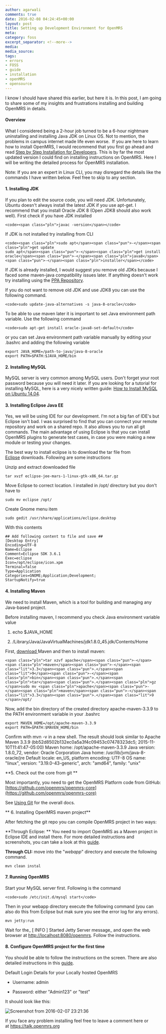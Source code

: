 ```yaml
---
author: agarwali
comments: true
date: 2016-02-08 04:24:45+00:00
layout: post
title: Setting up Development Environment for OpenMRS
meta:
category: foss
excerpt_separator: <!--more-->
media:
media_source:
tags:
- errors
- FOSS
- guide
- installation
- openMRS
- opensource
---
```


I know I should have shared this earlier, but here it is. In this post, I am going to share some of my insights and frustrations installing and building OpenMRS in details. <!--more-->

#### Overview


What I considered being a 2-hour job turned to be a 6-hour nightmare uninstalling and installing Java JDK on Linux OS. Not to mention, the problems in campus internet made life even worse.  If you are here to learn how to install OpenMRS, I would recommend that you first go ahead and read [Step by Step Installation for Developers](https://wiki.openmrs.org/display/docs/Step+by+Step+Installation+for+Developers). This is by far the most updated version I could find on installing instructions on OpenMRS. Here I will be writing the detailed process for OpenMRS installation.

Note: If you are an expert in Linux CLI, you may disregard the details like the commands I have written below. Feel free to skip to any section.


####




#### **1. Installing JDK**


If you plan to edit the source code, you will need JDK. Unfortunately, Ubuntu doesn't always install the latest JDK if you use apt-get. I recommend that you install Oracle JDK 8 (Open JDK8 should also work well). First check if you have JDK installed


    <code><span class="pln">javac -version</span></code>


If JDK is not installed try installing from CLI


    <code><span class="pln">sudo apt</span><span class="pun">-</span><span class="pln">get update
    sudo apt</span><span class="pun">-</span><span class="pln">get install oracle</span><span class="pun">-</span><span class="pln">java8</span><span class="pun">-</span><span class="pln">installer</span></code>


If JDK is already installed, I would suggest you remove old JDKs because I faced some maven-java compatibility issues later. If anything doesn't work try installing using the [PPA Repository](http://www.webupd8.org/2012/09/install-oracle-java-8-in-ubuntu-via-ppa.html).

If you do not want to remove old JDK and use JDK8 you can use the following command.


    <code>sudo update-java-alternatives -s java-8-oracle</code>


To be able to use maven later it is important to set Java environment path variable. Use the following command


    <code>sudo apt-get install oracle-java8-set-default</code>


or you can set Java environment path variable manually by editing your .bashrc and adding the following variable


    export JAVA_HOME=/path-to-java/java-8-oracle
    export PATH=$PATH:$JAVA_HOME/bin




#### **2. Installing MySQL**


MySQL server is very common among MySQL users. Don't forget your root password because you will need it later. If you are looking for a tutorial for installing MySQL, here is a very nicely written guide: [How to Install MySQL on Ubuntu 14.04](https://www.linode.com/docs/databases/mysql/how-to-install-mysql-on-ubuntu-14-04).


#### **3. Installing Eclipse Java EE**


Yes, we will be using IDE for our development. I'm not a big fan of IDE's but Eclipse isn't bad. I was surprised to find that you can connect your remote repository and work on a shared repo. It also allows you to run all git commands. The main advantage of using Eclipse is that you can install OpenMRS plugins to generate test cases, in case you were making a new module or testing your changes.

The best way to install eclipse is to download the tar file from [Eclipse](http://www.eclipse.org/downloads/) downloads. Following are some instructions

Unzip and extract downloaded file


    tar xvzf eclipse-jee-mars-1-linux-gtk-x86_64.tar.gz


Move Eclipse to correct location. I installed in /opt/ directory but you don't have to


    sudo mv eclipse /opt/


Create Gnome menu item


    sudo gedit /usr/share/applications/eclipse.desktop


With this contents


    ## Add following content to file and save ##
    [Desktop Entry]
    Encoding=UTF-8
    Name=Eclipse
    Comment=Eclipse SDK 3.6.1
    Exec=eclipse
    Icon=/opt/eclipse/icon.xpm
    Terminal=false
    Type=Application
    Categories=GNOME;Application;Development;
    StartupNotify=true




#### **4. Installing Maven**


We need to install Maven, which is a tool for building and managing any Java-based project.

Before installing maven, I recommend you check Java environment variable value







  1. echo $JAVA_HOME


  2. /Library/Java/JavaVirtualMachines/jdk1.8.0_45.jdk/Contents/Home





First, [download ](http://maven.apache.org/download.html)Maven and then to install maven:


    <span class="pln">tar xzvf apache</span><span class="pun">-</span><span class="pln">maven</span><span class="pun">-</span><span class="lit">3.3</span><span class="pun">.</span><span class="lit">9</span><span class="pun">-</span><span class="pln">bin</span><span class="pun">.</span><span class="pln">tar</span><span class="pun">.</span><span class="pln">gz
    </span>sudo mv <span class="pln">apache</span><span class="pun">-</span><span class="pln">maven</span><span class="pun">-</span><span class="lit">3.3</span><span class="pun">.</span><span class="lit">9 </span>/opt/


Now, add the bin directory of the created directory apache-maven-3.3.9 to the PATH environment variable in your .bashrc


    export MAVEN_HOME=/opt/apache-maven-3.3.9
    export PATH=$PATH:$MAVEN_HOME/bin


Confirm with mvn -v in a new shell. The result should look similar to Apache Maven 3.3.9 (bb52d8502b132ec0a5a3f4c09453c07478323dc5; 2015-11-10T11:41:47-05:00) Maven home: /opt/apache-maven-3.3.9 Java version: 1.8.0_72, vendor: Oracle Corporation Java home: /usr/lib/jvm/java-8-oracle/jre Default locale: en_US, platform encoding: UTF-8 OS name: "linux", version: "3.19.0-43-generic", arch: "amd64", family: "unix"

**5. Check out the core from git
**

Most importantly, you need to get the OpenMRS Platform code from GitHub: [https://github.com/openmrs/openmrs-core](https://github.com/openmrs/openmrs-core)

See [Using Git](https://wiki.openmrs.org/display/docs/Using+Git) for the overall docs.

**
6. Installing OpenMRS maven project**

After fetching the git repo you can compile OpenMRS project in two ways:

**Through Eclipse: ** You need to import OpenMRS as a Maven project in Eclipse IDE and install there. For more detailed instructions and screenshots, you can take a look at this [guide](https://wiki.openmrs.org/pages/viewpage.action?pageId=16318792).

**Through CLI:** move into the "_webapp_" directory and execute the following command.


    mvn clean instal




#### 7. Running OpenMRS


Start your MySQL server first. Following is the command


    <code>sudo /etc/init.d/mysql start</code>


Then in your webapp directory execute the following command (you can also do this from Eclipse but mak sure you see the error log for any errors).


    mvn jetty:run


Wait for the_ [ INFO ] Started Jetty Server message_ and open the web browser at [http://localhost:8080/openmrs](http://localhost:8080/openmrs). Follow the instructions.


#### **8. Configure OpenMRS project for the first time**


You should be able to follow the instructions on the screen. There are also detailed instructions in this [guide](https://wiki.openmrs.org/pages/viewpage.action?pageId=16318792).


Default Login Details for your Locally hosted OpenMRS







  * Username: admin


  * Password: either "Admin123" or "test"


It should look like this:

![Screenshot from 2016-02-07 23:21:36](https://iamishwar.files.wordpress.com/2016/02/screenshot-from-2016-02-07-232136.png)



If you face any problem installing feel free to leave a comment here or at https://talk.openmrs.org
